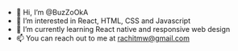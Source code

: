 - 👋 Hi, I’m @BuzZoOkA
- 👀 I’m interested in React, HTML, CSS and Javascript
- 🌱 I’m currently learning React native and responsive web design
- 📫 You can reach out to me at rachitmw@gmail.com

<!---
BuzZoOkA/BuzZoOkA is a ✨ special ✨ repository because its `README.md` (this file) appears on your GitHub profile.
You can click the Preview link to take a look at your changes.
--->

